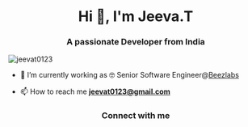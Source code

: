 <h1 align="center">Hi 👋, I'm Jeeva.T</h1>
<h3 align="center">A passionate Developer from India</h3>

<p align="left"> <img src="https://komarev.com/ghpvc/?username=jeevat0123&label=Profile%20views&color=0e75b6&style=flat" alt="jeevat0123" /> </p>

- 🔭 I’m currently working as 🤓 Senior Software Engineer@<a href="https://www.beezlabs.com/">Beezlabs</a>

- 📫 How to reach me **jeevat0123@gmail.com**

<h3 align="center">Connect with me</h3>
<!-- <p align="center">
<a href="https://codepen.io/codepen" target="blank"><img align="center" src="https://raw.githubusercontent.com/rahuldkjain/github-profile-readme-generator/master/src/images/icons/Social/codepen.svg" alt="codepen" height="30" width="40" /></a>
<a href="https://linkedin.com/in/linkedin" target="blank"><img align="center" src="https://raw.githubusercontent.com/rahuldkjain/github-profile-readme-generator/master/src/images/icons/Social/linked-in-alt.svg" alt="linkedin" height="30" width="40" /></a>
<a href="https://stackoverflow.com/users/stackoverflow" target="blank"><img align="center" src="https://raw.githubusercontent.com/rahuldkjain/github-profile-readme-generator/master/src/images/icons/Social/stack-overflow.svg" alt="stackoverflow" height="30" width="40" /></a>
<a href="https://www.hackerrank.com/hackerrank" target="blank"><img align="center" src="https://raw.githubusercontent.com/rahuldkjain/github-profile-readme-generator/master/src/images/icons/Social/hackerrank.svg" alt="hackerrank" height="30" width="40" /></a>
<a href="https://www.leetcode.com/leetcode" target="blank"><img align="center" src="https://raw.githubusercontent.com/rahuldkjain/github-profile-readme-generator/master/src/images/icons/Social/leet-code.svg" alt="leetcode" height="30" width="40" /></a>
<a href="https://auth.geeksforgeeks.org/user/greekforgreeks" target="blank"><img align="center" src="https://raw.githubusercontent.com/rahuldkjain/github-profile-readme-generator/master/src/images/icons/Social/geeks-for-geeks.svg" alt="greekforgreeks" height="30" width="40" /></a>
</p> -->
<!---
jeevat0123/jeevat0123 is a ✨ special ✨ repository because its `README.md` (this file) appears on your GitHub profile.
You can click the Preview link to take a look at your changes.
--->
